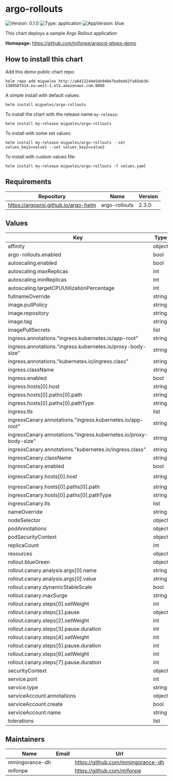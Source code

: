 # argo-rollouts

![Version: 0.1.0](https://img.shields.io/badge/Version-0.1.0-informational?style=flat-square) ![Type: application](https://img.shields.io/badge/Type-application-informational?style=flat-square) ![AppVersion: blue](https://img.shields.io/badge/AppVersion-blue-informational?style=flat-square)

This chart deploys a sample Argo Rollout application

**Homepage:** <https://github.com/mifonpe/argocd-gitops-demo>

## How to install this chart

Add this demo public chart repo:

```console
helm repo add migueles http://a6412244e5de940e7ba0eb62fa02eb36-1300587414.eu-west-1.elb.amazonaws.com:8080
```

A simple install with default values:

```console
helm install migueles/argo-rollouts
```

To install the chart with the release name `my-release`:

```console
helm install my-release migueles/argo-rollouts
```

To install with some set values:

```console
helm install my-release migueles/argo-rollouts --set values_key1=value1 --set values_key2=value2
```

To install with custom values file:

```console
helm install my-release migueles/argo-rollouts -f values.yaml
```

## Requirements

| Repository | Name | Version |
|------------|------|---------|
| https://argoproj.github.io/argo-helm | argo-rollouts | 2.3.0 |

## Values

| Key | Type | Default | Description |
|-----|------|---------|-------------|
| affinity | object | `{}` |  |
| argo-rollouts.enabled | bool | `true` |  |
| autoscaling.enabled | bool | `false` |  |
| autoscaling.maxReplicas | int | `100` |  |
| autoscaling.minReplicas | int | `1` |  |
| autoscaling.targetCPUUtilizationPercentage | int | `80` |  |
| fullnameOverride | string | `""` |  |
| image.pullPolicy | string | `"IfNotPresent"` |  |
| image.repository | string | `"nginx"` |  |
| image.tag | string | `""` |  |
| imagePullSecrets | list | `[]` |  |
| ingress.annotations."ingress.kubernetes.io/app-root" | string | `"/"` |  |
| ingress.annotations."ingress.kubernetes.io/proxy-body-size" | string | `"100M"` |  |
| ingress.annotations."kubernetes.io/ingress.class" | string | `"nginx"` |  |
| ingress.className | string | `""` |  |
| ingress.enabled | bool | `true` |  |
| ingress.hosts[0].host | string | `"canary.dev.argoproj.io"` |  |
| ingress.hosts[0].paths[0].path | string | `"/"` |  |
| ingress.hosts[0].paths[0].pathType | string | `"ImplementationSpecific"` |  |
| ingress.tls | list | `[]` |  |
| ingressCanary.annotations."ingress.kubernetes.io/app-root" | string | `"/"` |  |
| ingressCanary.annotations."ingress.kubernetes.io/proxy-body-size" | string | `"100M"` |  |
| ingressCanary.annotations."kubernetes.io/ingress.class" | string | `"nginx"` |  |
| ingressCanary.className | string | `""` |  |
| ingressCanary.enabled | bool | `true` |  |
| ingressCanary.hosts[0].host | string | `"canary-preview.dev.argoproj.io"` |  |
| ingressCanary.hosts[0].paths[0].path | string | `"/"` |  |
| ingressCanary.hosts[0].paths[0].pathType | string | `"ImplementationSpecific"` |  |
| ingressCanary.tls | list | `[]` |  |
| nameOverride | string | `""` |  |
| nodeSelector | object | `{}` |  |
| podAnnotations | object | `{}` |  |
| podSecurityContext | object | `{}` |  |
| replicaCount | int | `1` |  |
| resources | object | `{}` |  |
| rollout.blueGreen | object | `{}` |  |
| rollout.canary.analysis.args[0].name | string | `"ingress"` |  |
| rollout.canary.analysis.args[0].value | string | `"argo-rollout"` |  |
| rollout.canary.dynamicStableScale | bool | `true` |  |
| rollout.canary.maxSurge | string | `"50%"` |  |
| rollout.canary.steps[0].setWeight | int | `20` |  |
| rollout.canary.steps[1].pause | object | `{}` |  |
| rollout.canary.steps[2].setWeight | int | `40` |  |
| rollout.canary.steps[3].pause.duration | int | `10` |  |
| rollout.canary.steps[4].setWeight | int | `60` |  |
| rollout.canary.steps[5].pause.duration | int | `10` |  |
| rollout.canary.steps[6].setWeight | int | `80` |  |
| rollout.canary.steps[7].pause.duration | int | `10` |  |
| securityContext | object | `{}` |  |
| service.port | int | `80` |  |
| service.type | string | `"ClusterIP"` |  |
| serviceAccount.annotations | object | `{}` |  |
| serviceAccount.create | bool | `true` |  |
| serviceAccount.name | string | `""` |  |
| tolerations | list | `[]` |  |

## Maintainers

| Name | Email | Url |
| ---- | ------ | --- |
| mmingorance-dh |  | https://github.com/mmingorance-dh |
| mifonpe |  | https://github.com/mifonpe |
